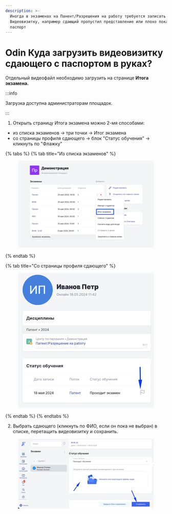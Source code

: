 ```yaml
---
description: >-
  Иногда в экзаменах на Панент/Разрешения на работу требуется записать отдельно
  Видеовизитку, например сдающий пропустил представление или плохо показал
  паспорт
---
```


# Odin Куда загрузить видеовизитку сдающего с паспортом в руках?

Отдельный видеофайл необходимо загрузить на странице **Итога экзамена.**&#x20;

:::info

Загрузка  доступна администраторам площадок.

:::

1. Открыть страницу Итога экзамена можно 2-мя способами:

* из списка экзаменов -> три точки -> Итог экзамена
* со страницы профиля сдающего -> блок "Статус обучения" -> кликнуть по  "Флажку"

{% tabs %}
{% tab title="Из списка экзаменов" %}
<figure><img src="../.gitbook/assets/image (164).png" alt=""><figcaption></figcaption></figure>
{% endtab %}

{% tab title="Со страницы профиля сдающего" %}
<figure><img src="../.gitbook/assets/image (166).png" alt=""><figcaption></figcaption></figure>
{% endtab %}
{% endtabs %}

2. Выбрать сдающего (кликнуть по ФИО, если он пока не выбран) в списке, перетащить видеовизитку и сохранить.

<figure><img src="../.gitbook/assets/telegram-cloud-photo-size-2-5404625784469053775-y.jpg" alt=""><figcaption></figcaption></figure>

